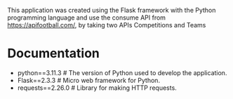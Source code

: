 This application was created using the Flask framework with the Python programming language
and use the consume API from https://apifootball.com/, by taking two APIs Competitions and Teams
# Documentation
- python==3.11.3                    # The version of Python used to develop the application.
- Flask==2.3.3                      # Micro web framework for Python.
- requests==2.26.0                  # Library for making HTTP requests.
